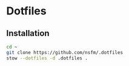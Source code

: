 # Dotfiles

## Installation

```bash
cd ~
git clone https://github.com/nsfm/.dotfiles
stow --dotfiles -d .dotfiles .
```
